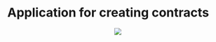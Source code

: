 # Application for creating contracts

<div style="text-align:center"><img src="https://user-images.githubusercontent.com/63222456/165948506-b753ea95-4303-44f9-bcdf-9050fbcec979.png"/></div>
